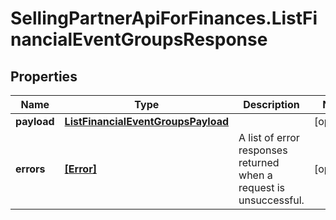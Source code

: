 # SellingPartnerApiForFinances.ListFinancialEventGroupsResponse

## Properties

Name | Type | Description | Notes
------------ | ------------- | ------------- | -------------
**payload** | [**ListFinancialEventGroupsPayload**](ListFinancialEventGroupsPayload.md) |  | [optional] 
**errors** | [**[Error]**](Error.md) | A list of error responses returned when a request is unsuccessful. | [optional] 



